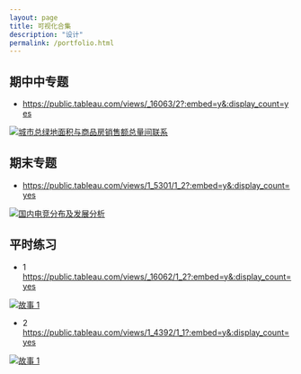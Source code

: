 ```yaml
---
layout: page
title: 可视化合集
description: "设计"
permalink: /portfolio.html
---
```



## 期中中专题
- https://public.tableau.com/views/_16063/2?:embed=y&:display_count=yes
<div class='tableauPlaceholder' id='viz1515100611617' style='position: relative'><noscript><a href='#'><img alt='城市总绿地面积与商品房销售额总量间联系 ' src='https:&#47;&#47;public.tableau.com&#47;static&#47;images&#47;_1&#47;_16063&#47;2&#47;1_rss.png' style='border: none' /></a></noscript><object class='tableauViz'  style='display:none;'><param name='host_url' value='https%3A%2F%2Fpublic.tableau.com%2F' /> <param name='embed_code_version' value='3' /> <param name='site_root' value='' /><param name='name' value='_16063&#47;2' /><param name='tabs' value='no' /><param name='toolbar' value='yes' /><param name='static_image' value='https:&#47;&#47;public.tableau.com&#47;static&#47;images&#47;_1&#47;_16063&#47;2&#47;1.png' /> <param name='animate_transition' value='yes' /><param name='display_static_image' value='yes' /><param name='display_spinner' value='yes' /><param name='display_overlay' value='yes' /><param name='display_count' value='yes' /></object></div>                <script type='text/javascript'>                    var divElement = document.getElementById('viz1515100611617');                    var vizElement = divElement.getElementsByTagName('object')[0];                    vizElement.style.width='100%';vizElement.style.height=(divElement.offsetWidth*0.75)+'px';                    var scriptElement = document.createElement('script');                    scriptElement.src = 'https://public.tableau.com/javascripts/api/viz_v1.js';                    vizElement.parentNode.insertBefore(scriptElement, vizElement);                </script>



			





## 期末专题

- https://public.tableau.com/views/1_5301/1_2?:embed=y&:display_count=yes
<div class='tableauPlaceholder' id='viz1515100975552' style='position: relative'><noscript><a href='#'><img alt='国内电竞分布及发展分析 ' src='https:&#47;&#47;public.tableau.com&#47;static&#47;images&#47;1_&#47;1_5301&#47;1_2&#47;1_rss.png' style='border: none' /></a></noscript><object class='tableauViz'  style='display:none;'><param name='host_url' value='https%3A%2F%2Fpublic.tableau.com%2F' /> <param name='embed_code_version' value='3' /> <param name='site_root' value='' /><param name='name' value='1_5301&#47;1_2' /><param name='tabs' value='no' /><param name='toolbar' value='yes' /><param name='static_image' value='https:&#47;&#47;public.tableau.com&#47;static&#47;images&#47;1_&#47;1_5301&#47;1_2&#47;1.png' /> <param name='animate_transition' value='yes' /><param name='display_static_image' value='yes' /><param name='display_spinner' value='yes' /><param name='display_overlay' value='yes' /><param name='display_count' value='yes' /></object></div>                <script type='text/javascript'>                    var divElement = document.getElementById('viz1515100975552');                    var vizElement = divElement.getElementsByTagName('object')[0];                    vizElement.style.width='1016px';vizElement.style.height='991px';                    var scriptElement = document.createElement('script');                    scriptElement.src = 'https://public.tableau.com/javascripts/api/viz_v1.js';                    vizElement.parentNode.insertBefore(scriptElement, vizElement);                </script>






## 平时练习
- 1 
https://public.tableau.com/views/_16062/1_2?:embed=y&:display_count=yes
<div class='tableauPlaceholder' id='viz1515101062490' style='position: relative'><noscript><a href='#'><img alt='故事 1 ' src='https:&#47;&#47;public.tableau.com&#47;static&#47;images&#47;_1&#47;_16062&#47;1_2&#47;1_rss.png' style='border: none' /></a></noscript><object class='tableauViz'  style='display:none;'><param name='host_url' value='https%3A%2F%2Fpublic.tableau.com%2F' /> <param name='embed_code_version' value='3' /> <param name='site_root' value='' /><param name='name' value='_16062&#47;1_2' /><param name='tabs' value='no' /><param name='toolbar' value='yes' /><param name='static_image' value='https:&#47;&#47;public.tableau.com&#47;static&#47;images&#47;_1&#47;_16062&#47;1_2&#47;1.png' /> <param name='animate_transition' value='yes' /><param name='display_static_image' value='yes' /><param name='display_spinner' value='yes' /><param name='display_overlay' value='yes' /><param name='display_count' value='yes' /></object></div>                <script type='text/javascript'>                    var divElement = document.getElementById('viz1515101062490');                    var vizElement = divElement.getElementsByTagName('object')[0];                    vizElement.style.width='1016px';vizElement.style.height='991px';                    var scriptElement = document.createElement('script');                    scriptElement.src = 'https://public.tableau.com/javascripts/api/viz_v1.js';                    vizElement.parentNode.insertBefore(scriptElement, vizElement);                </script>

- 2 
https://public.tableau.com/views/1_4392/1_1?:embed=y&:display_count=yes
<div class='tableauPlaceholder' id='viz1515101119329' style='position: relative'><noscript><a href='#'><img alt='故事 1 ' src='https:&#47;&#47;public.tableau.com&#47;static&#47;images&#47;1_&#47;1_4392&#47;1_1&#47;1_rss.png' style='border: none' /></a></noscript><object class='tableauViz'  style='display:none;'><param name='host_url' value='https%3A%2F%2Fpublic.tableau.com%2F' /> <param name='embed_code_version' value='3' /> <param name='site_root' value='' /><param name='name' value='1_4392&#47;1_1' /><param name='tabs' value='no' /><param name='toolbar' value='yes' /><param name='static_image' value='https:&#47;&#47;public.tableau.com&#47;static&#47;images&#47;1_&#47;1_4392&#47;1_1&#47;1.png' /> <param name='animate_transition' value='yes' /><param name='display_static_image' value='yes' /><param name='display_spinner' value='yes' /><param name='display_overlay' value='yes' /><param name='display_count' value='yes' /></object></div>                <script type='text/javascript'>                    var divElement = document.getElementById('viz1515101119329');                    var vizElement = divElement.getElementsByTagName('object')[0];                    vizElement.style.width='1016px';vizElement.style.height='991px';                    var scriptElement = document.createElement('script');                    scriptElement.src = 'https://public.tableau.com/javascripts/api/viz_v1.js';                    vizElement.parentNode.insertBefore(scriptElement, vizElement);                </script>




